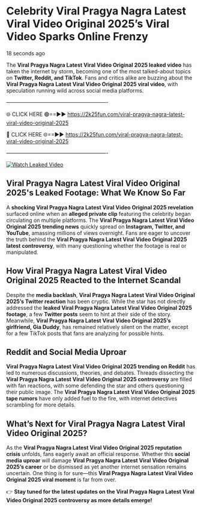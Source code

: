 # Celebrity Viral Pragya Nagra Latest Viral Video Original 2025’s Viral Video Sparks Online Frenzy

18 seconds ago

The **Viral Pragya Nagra Latest Viral Video Original 2025 leaked video** has taken the internet by storm, becoming one of the most talked-about topics on **Twitter, Reddit, and TikTok**. Fans and critics alike are buzzing about the **Viral Pragya Nagra Latest Viral Video Original 2025 viral video**, with speculation running wild across social media platforms.

———————————————————-

🌐 CLICK HERE 🟢==►► https://2k25fun.com/viral-pragya-nagra-latest-viral-video-original-2025

🔴 CLICK HERE 🌐==►► https://2k25fun.com/viral-pragya-nagra-latest-viral-video-original-2025

———————————————————-

[![Watch Leaked Video](https://miro.medium.com/v2/resize:fit:828/format:webp/1*cilzJN44JGOrTw9NJCrNHA.gif "Watch Leaked Video")](https://2k25fun.com/viral-pragya-nagra-latest-viral-video-original-2025)

## **Viral Pragya Nagra Latest Viral Video Original 2025's Leaked Footage: What We Know So Far**  
A **shocking Viral Pragya Nagra Latest Viral Video Original 2025 revelation** surfaced online when an **alleged private clip** featuring the celebrity began circulating on multiple platforms. The **Viral Pragya Nagra Latest Viral Video Original 2025 trending news** quickly spread on **Instagram, Twitter, and YouTube**, amassing millions of views overnight. Fans are eager to uncover the truth behind the **Viral Pragya Nagra Latest Viral Video Original 2025 latest controversy**, with many questioning whether the footage is real or manipulated.  

## **How Viral Pragya Nagra Latest Viral Video Original 2025 Reacted to the Internet Scandal**  
Despite the **media backlash**, **Viral Pragya Nagra Latest Viral Video Original 2025’s Twitter reaction** has been cryptic. While the star has not directly addressed the **leaked Viral Pragya Nagra Latest Viral Video Original 2025 footage**, a few **Twitter posts** seem to hint at their side of the story. Meanwhile, **Viral Pragya Nagra Latest Viral Video Original 2025’s girlfriend, Gia Duddy**, has remained relatively silent on the matter, except for a few TikTok posts that fans are analyzing for possible hints.  

## **Reddit and Social Media Uproar**  
**Viral Pragya Nagra Latest Viral Video Original 2025 trending on Reddit** has led to numerous discussions, theories, and debates. Threads dissecting the **Viral Pragya Nagra Latest Viral Video Original 2025 controversy** are filled with fan reactions, with some defending the star and others questioning their public image. The **Viral Pragya Nagra Latest Viral Video Original 2025 tape rumors** have only added fuel to the fire, with internet detectives scrambling for more details.  

## **What’s Next for Viral Pragya Nagra Latest Viral Video Original 2025?**  
As the **Viral Pragya Nagra Latest Viral Video Original 2025 reputation crisis** unfolds, fans eagerly await an official response. Whether this **social media uproar** will damage **Viral Pragya Nagra Latest Viral Video Original 2025’s career** or be dismissed as yet another internet sensation remains uncertain. One thing is for sure—this **Viral Pragya Nagra Latest Viral Video Original 2025 viral moment** is far from over.  

👉 **Stay tuned for the latest updates on the Viral Pragya Nagra Latest Viral Video Original 2025 controversy as more details emerge!**  